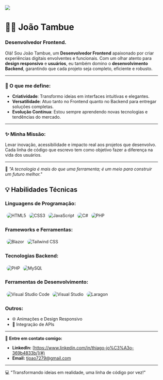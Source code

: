 <h1>
    <img src="https://readme-typing-svg.herokuapp.com/?font=Righteous&size=35&center=true&vCenter=true&width=500&height=70&duration=4000&lines=Hello+World!+👋;+I'm+<Server/>!;" />
</h1>

# 👨‍💻 João Tambue  

### Desenvolvedor Frontend.

Olá! Sou João Tambue, um **Desenvolvedor Frontend** apaixonado por criar experiências digitais envolventes e funcionais. Com um olhar atento para **design responsivo** e **usuários**, eu também domino o **desenvolvimento Backend**, garantindo que cada projeto seja completo, eficiente e robusto.  

---

### 🚀 O que me define:
- **Criatividade**: Transformo ideias em interfaces intuitivas e elegantes.  
- **Versatilidade**: Atuo tanto no Frontend quanto no Backend para entregar soluções completas.  
- **Evolução Contínua**: Estou sempre aprendendo novas tecnologias e tendências do mercado.

---

### ✨ Minha Missão:
Levar inovação, acessibilidade e impacto real aos projetos que desenvolvo. Cada linha de código que escrevo tem como objetivo fazer a diferença na vida dos usuários.

---

🎯 *"A tecnologia é mais do que uma ferramenta; é um meio para construir um futuro melhor."*

## 💡 Habilidades Técnicas  

### Linguagens de Programação:  
<div style="display: flex; flex-wrap: wrap; align-items: center;">
    <img src="https://img.shields.io/badge/-HTML5-E34F26?style=for-the-badge&logo=html5&logoColor=white" alt="HTML5" style="border-radius: 12px; margin: 5px;" /> 
    <img src="https://img.shields.io/badge/-CSS3-1572B6?style=for-the-badge&logo=css3&logoColor=white" alt="CSS3" style="border-radius: 12px; margin: 5px;" />
    <img src="https://img.shields.io/badge/-JavaScript-F7DF1E?style=for-the-badge&logo=javascript&logoColor=black" alt="JavaScript" style="border-radius: 12px; margin: 5px;" />
    <img src="https://img.shields.io/badge/-C%23-239120?style=for-the-badge&logo=c-sharp&logoColor=white" alt="C#" style="border-radius: 12px; margin: 5px;" />
    <img src="https://img.shields.io/badge/-PHP-777BB4?style=for-the-badge&logo=php&logoColor=white" alt="PHP" style="border-radius: 12px; margin: 5px;" />
</div>

### Frameworks e Ferramentas:  
<div style="display: flex; flex-wrap: wrap; align-items: center;">
    <img src="https://img.shields.io/badge/-Blazor-512BD4?style=for-the-badge&logo=blazor&logoColor=white" alt="Blazor" style="border-radius: 12px; margin: 5px;" />
    <img src="https://img.shields.io/badge/-Tailwind%20CSS-06B6D4?style=for-the-badge&logo=tailwindcss&logoColor=white" alt="Tailwind CSS" style="border-radius: 12px; margin: 5px;" />
</div>

### Tecnologias Backend:  
<div style="display: flex; flex-wrap: wrap; align-items: center;">
    <img src="https://img.shields.io/badge/-PHP-777BB4?style=for-the-badge&logo=php&logoColor=white" alt="PHP" style="border-radius: 12px; margin: 5px;" />
    <img src="https://img.shields.io/badge/-MySQL-4479A1?style=for-the-badge&logo=mysql&logoColor=white" alt="MySQL" style="border-radius: 12px; margin: 5px;" />
</div>

### Ferramentas de Desenvolvimento:  
<div style="display: flex; flex-wrap: wrap; align-items: center;">
    <img src="https://img.shields.io/badge/-VS%20Code-0078D4?style=for-the-badge&logo=visual-studio-code&logoColor=white" alt="Visual Studio Code" style="border-radius: 12px; margin: 5px;" />
    <img src="https://img.shields.io/badge/-Visual%20Studio-5C2D91?style=for-the-badge&logo=visual-studio&logoColor=white" alt="Visual Studio" style="border-radius: 12px; margin: 5px;" />
    <img src="https://img.shields.io/badge/-Laragon-0E83CD?style=for-the-badge&logo=laravel&logoColor=white" alt="Laragon" style="border-radius: 12px; margin: 5px;" />
</div>

### Outros:  
- 🌐 Animações e Design Responsivo  
- 🔗 Integração de APIs  

---

📩 **Entre em contato comigo:**  
- **LinkedIn:** [https://www.linkedin.com/in/thiago-jo%C3%A3o-369b4833b/](#)  
- **Email:** tjoao7279@gmail.com  

---

💻 "Transformando ideias em realidade, uma linha de código por vez!"  


